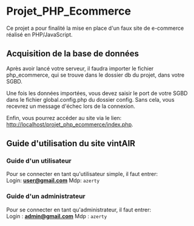 # Projet_PHP_Ecommerce

Ce projet a pour finalité la mise en place d'un faux site de e-commerce réalisé en PHP/JavaScript.

## Acquisition de la base de données 

Après avoir lancé votre serveur, il faudra importer le fichier php_ecommerce, qui se trouve dans le dossier db du projet, dans votre SGBD. 

Une fois les données importées, vous devez saisir le port de votre SGBD dans le fichier global.config.php du dossier config. Sans cela, vous recevrez un message d'échec lors de la connexion. 

Enfin, vous pourrez accéder au site via le lien: <http://localhost/projet_php_ecommerce/index.php>. 

## Guide d'utilisation du site vintAIR

### Guide d'un utilisateur 
Pour se connecter en tant qu'utilisateur simple, il faut entrer:</br>
    Login: **user@gmail.com**
    Mdp: ```azerty```

### Guide d'un administrateur
Pour se connecter en tant qu'administrateur, il faut entrer:</br> 
    Login : **admin@gmail.com**
    Mdp : ```azerty```